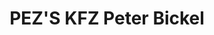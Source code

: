 ---
title: "PEZ'S KFZ Peter Bickel"
url: /muenchendorf/pezs-kfz-peter-bickel/
shop: Autowerkstatt
---